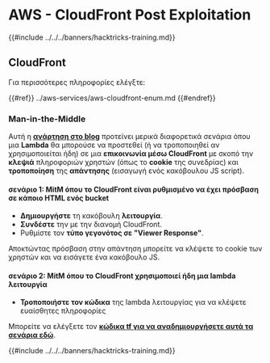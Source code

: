 # AWS - CloudFront Post Exploitation

{{#include ../../../banners/hacktricks-training.md}}

## CloudFront

Για περισσότερες πληροφορίες ελέγξτε:

{{#ref}}
../aws-services/aws-cloudfront-enum.md
{{#endref}}

### Man-in-the-Middle

Αυτή η [**ανάρτηση στο blog**](https://medium.com/@adan.alvarez/how-attackers-can-misuse-aws-cloudfront-access-to-make-it-rain-cookies-acf9ce87541c) προτείνει μερικά διαφορετικά σενάρια όπου μια **Lambda** θα μπορούσε να προστεθεί (ή να τροποποιηθεί αν χρησιμοποιείται ήδη) σε μια **επικοινωνία μέσω CloudFront** με σκοπό την **κλεψιά** πληροφοριών χρηστών (όπως το **cookie** της συνεδρίας) και **τροποποίηση** της **απάντησης** (εισαγωγή ενός κακόβουλου JS script).

#### σενάριο 1: MitM όπου το CloudFront είναι ρυθμισμένο να έχει πρόσβαση σε κάποιο HTML ενός bucket

- **Δημιουργήστε** τη κακόβουλη **λειτουργία**.
- **Συνδέστε** την με την διανομή CloudFront.
- Ρυθμίστε τον **τύπο γεγονότος σε "Viewer Response"**.

Αποκτώντας πρόσβαση στην απάντηση μπορείτε να κλέψετε το cookie των χρηστών και να εισάγετε ένα κακόβουλο JS.

#### σενάριο 2: MitM όπου το CloudFront χρησιμοποιεί ήδη μια lambda λειτουργία

- **Τροποποιήστε τον κώδικα** της lambda λειτουργίας για να κλέψετε ευαίσθητες πληροφορίες

Μπορείτε να ελέγξετε τον [**κώδικα tf για να αναδημιουργήσετε αυτά τα σενάρια εδώ**](https://github.com/adanalvarez/AWS-Attack-Scenarios/tree/main).

{{#include ../../../banners/hacktricks-training.md}}
